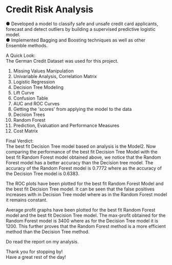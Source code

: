# Credit Risk Analysis

● Developed a model to classify safe and unsafe credit card applicants, forecast and detect outliers by building a supervised predictive logistic model. <br>
● Implemented Bagging and Boosting techniques as well as other Ensemble methods.

A Quick Look: <br>
The German Credit Dataset was used for this project. <br>
1. Missing Values Manipulation <br>
2. Univariable Analysis, Correlation Matrix <br>
3. Logistic Regression<br>
4. Decision Tree Modeling <br>
5. Lift Curve<br>
6. Confusion Table<br>
7. AUC and ROC Curves<br>
7. Getting the 'scores' from applying the model to the data<br>
8. Decision Trees<br>
9. Random Forest<br>
10. Prediction, Evaluation and Performance Measures<br>
11. Cost Matrix <br>


Final Verdict: <br>
The best fit Decision Tree model based on analysis is the Model2. Now comparing the performance of the best fit Decision Tree Model with the best fit Random Forest model obtained above, we notice that the Random Forest model has a better accuracy than the Decision tree model.  The accuracy of the Random Forest model is 0.7772 where as the accuracy of the Decision Tree model is 0.6383. <br>

The ROC plots have been plotted for the best fit Random Forest Model and the best fit Decision Tree model. It can be seen that the false positives increases with in Decision Tree model where as in the Random Forest model it remains constant. <br>

Average profit graphs have been plotted for the best fit Random Forest model and the best fit Decision Tree model.  The max-profit obtained for the Random Forest model is 3400 where as for the Decision Tree model it is 1200. This further proves that the Random Forest method is a more efficient method than the Decision Tree method.<br>


Do read the report on my analysis. <br>



Thank you for stopping by! <br>
Have a great rest of the day! <br>
